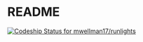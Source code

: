 # README

[![Codeship Status for mwellman17/runlights](https://app.codeship.com/projects/ddff1910-49ea-0137-9e67-324ea1cdea75/status?branch=master)](https://app.codeship.com/projects/338383)
